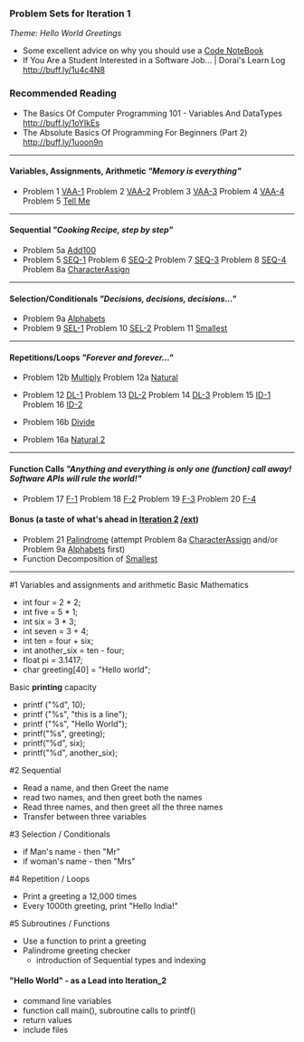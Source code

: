 ### Problem Sets for Iteration 1
_Theme: Hello World Greetings_
- Some excellent advice on why you should use a [Code NoteBook](docs/Java%20Rockstar.md)
- If You Are a Student Interested in a Software Job… | Dorai's Learn Log http://buff.ly/1u4c4N8

### Recommended Reading 
- The Basics Of Computer Programming 101 - Variables And DataTypes http://buff.ly/1oYIkEs
- The Absolute Basics Of Programming For Beginners (Part 2) http://buff.ly/1uoon9n

---
#### Variables, Assignments, Arithmetic _"Memory is everything"_

- Problem 1 [VAA-1](https://cloudcoder.kgisl.com/cloudcoder/#exercise?c=26,p=940)
  Problem 2  [VAA-2](https://cloudcoder.kgisl.com/cloudcoder/#exercise?c=26,p=941) 
  Problem 3 [VAA-3](https://cloudcoder.kgisl.com/cloudcoder/#exercise?c=26,p=943) 
  Problem 4 [VAA-4](https://cloudcoder.kgisl.com/cloudcoder/#exercise?c=26,p=942)
  Problem 5 [Tell Me](https://cloudcoder.kgisl.com/cloudcoder/#exercise?c=26,p=962)

---
#### Sequential _"Cooking Recipe, step by step"_
- Problem 5a [Add100](https://cloudcoder.kgisl.com/cloudcoder/#exercise?c=28,p=1093)
- Problem 5 [SEQ-1](https://cloudcoder.kgisl.com/cloudcoder/#exercise?c=26,p=944) 
  Problem 6 [SEQ-2](https://cloudcoder.kgisl.com/cloudcoder/#exercise?c=26,p=945) 
  Problem 7 [SEQ-3](https://cloudcoder.kgisl.com/cloudcoder/#exercise?c=26,p=946) 
  Problem 8 [SEQ-4](https://cloudcoder.kgisl.com/cloudcoder/#exercise?c=26,p=947)
  Problem 8a [CharacterAssign](https://cloudcoder.kgisl.com/cloudcoder/#exercise?c=26,p=1007)

---
#### Selection/Conditionals _"Decisions, decisions, decisions..."_
- Problem 9a [Alphabets](https://cloudcoder.kgisl.com/cloudcoder/#exercise?c=26,p=1096)
- Problem 9 [SEL-1](https://cloudcoder.kgisl.com/cloudcoder/#exercise?c=27,p=949) 
  Problem 10 [SEL-2](https://cloudcoder.kgisl.com/cloudcoder/#exercise?c=27,p=948) 
  Problem 11 [Smallest](https://cloudcoder.kgisl.com/cloudcoder/#exercise?c=27,p=888) 

---
#### Repetitions/Loops _"Forever and forever..."_
- Problem 12b [Multiply](https://cloudcoder.kgisl.com/cloudcoder/#exercise?c=28,p=1094)
  Problem 12a [Natural](https://cloudcoder.kgisl.com/cloudcoder/#exercise?c=28,p=909) 
  
- Problem 12 [DL-1](https://cloudcoder.kgisl.com/cloudcoder/#exercise?c=28,p=950) 
  Problem 13 [DL-2](https://cloudcoder.kgisl.com/cloudcoder/#exercise?c=28,p=951) 
  Problem 14 [DL-3](https://cloudcoder.kgisl.com/cloudcoder/#exercise?c=28,p=952) 
  Problem 15 [ID-1](https://cloudcoder.kgisl.com/cloudcoder/#exercise?c=28,p=953) 
  Problem 16 [ID-2](https://cloudcoder.kgisl.com/cloudcoder/#exercise?c=28,p=954) 
- Problem 16b [Divide](https://cloudcoder.kgisl.com/cloudcoder/#exercise?c=28,p=1095)
- Problem 16a [Natural 2](https://cloudcoder.kgisl.com/cloudcoder/#exercise?c=28,p=961)

---
#### Function Calls _"Anything and everything is only one (function) call away! Software APIs will rule the world!"_
- Problem 17 [F-1](https://cloudcoder.kgisl.com/cloudcoder/#exercise?c=30,p=956) 
  Problem 18 [F-2](https://cloudcoder.kgisl.com/cloudcoder/#exercise?c=30,p=955)
  Problem 19 [F-3](https://cloudcoder.kgisl.com/cloudcoder/#exercise?c=30,p=958)
  Problem 20 [F-4](https://cloudcoder.kgisl.com/cloudcoder/#exercise?c=30,p=959)

#### Bonus (a taste of what's ahead in [Iteration 2](pset2.md) [ /ext](http://goo.gl/QJ5QUi))
- Problem 21 [Palindrome](https://cloudcoder.kgisl.com/cloudcoder/#exercise?c=29,p=960)
  (attempt   Problem 8a [CharacterAssign](https://cloudcoder.kgisl.com/cloudcoder/#exercise?c=26,p=1007) and/or Problem 9a [Alphabets](https://cloudcoder.kgisl.com/cloudcoder/#exercise?c=26,p=1096) first)
- Function Decomposition of [Smallest](https://cloudcoder.kgisl.com/cloudcoder/#edit?c=30,p=1079)

---

#1 Variables and assignments and arithmetic
Basic Mathematics 
- int four = 2 * 2;
- int five =  5 * 1;
- int six = 3 * 3;
- int seven = 3 + 4;
- int ten = four + six; 
- int another_six = ten - four; 
- float pi = 3.1417; 
- char greeting[40] = "Hello world";

Basic **printing** capacity 
  - printf ("%d", 10);
  - printf ("%s", "this is a line"); 
  - printf ("%s", "Hello World");
  - printf("%s", greeting);
  - printf("%d", six);
  - printf("%d", another_six);

#2 Sequential
  - Read a name, and then Greet the name
  - read two names, and then greet both the names
  - Read three names, and then greet all the three names
  - Transfer between three variables

#3 Selection / Conditionals
  - if Man's name - then "Mr"
  - if woman's name - then "Mrs"

#4 Repetition  / Loops
  - Print a greeting a 12,000 times
  - Every 1000th greeting, print "Hello India!"

#5 Subroutines / Functions
  - Use a function to print a greeting
  - Palindrome greeting checker
    - introduction of Sequential types and indexing

#### "Hello World" - as a Lead into Iteration_2
  - command line variables
  - function call main(), subroutine calls to printf()
  - return values 
  - include files


